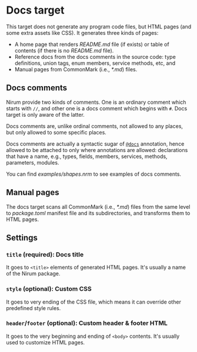 Docs target
===========

This target does not generate any program code files, but HTML pages (and
some extra assets like CSS).  It generates three kinds of pages:

 -  A home page that renders *README.md* file (if exists) or table of contents
    (if there is no *README.md* file).
 -  Reference docs from the docs comments in the source code: type definitions,
    union tags, enum members, service methods, etc, and
 -  Manual pages from CommonMark (i.e., _\*.md_) files.


Docs comments
-------------

Nirum provide two kinds of comments.  One is an ordinary comment which starts
with `//`, and other one is a docs comment which begins with `#`.  Docs target
is only aware of the latter.

Docs comments are, unlike ordinal comments, not allowed to any places, but only
allowed to some specific places.

Docs comments are actually a syntactic sugar of [`@docs`](../annotation.md#docs)
annotation, hence allowed to be attached to only where annotations are allowed:
declarations that have a name, e.g., types, fields, members, services, methods,
parameters, modules.

You can find *examples/shapes.nrm* to see examples of docs comments.


Manual pages
------------

The docs target scans all CommonMark (i.e., _\*.md_) files from the same level
to *package.toml* manifest file and its subdirectories, and transforms them
to HTML pages.


Settings
--------

### `title` (required): Docs title

It goes to `<title>` elements of generated HTML pages.  It's usually a name of
the Nirum package.


### `style` (optional): Custom CSS

It goes to very ending of the CSS file, which means it can override other
predefined style rules.


### `header`/`footer` (optional): Custom header & footer HTML

It goes to the very beginning and ending of `<body>` contents.  It's usually
used to customize HTML pages.
